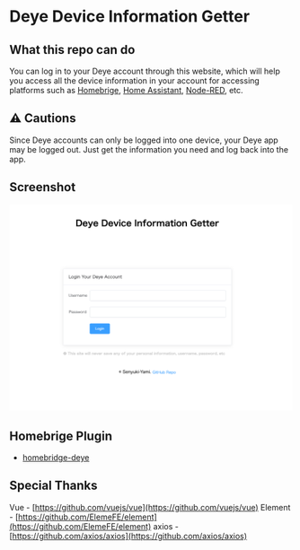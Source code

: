 # Deye Device Information Getter

## What this repo can do
You can log in to your Deye account through this website, which will help you access all the device information in your account for accessing platforms such as [Homebrige](https://github.com/homebridge/homebridge), [Home Assistant](https://github.com/home-assistant/core), [Node-RED](https://github.com/node-red), etc.

## ⚠️ Cautions
Since Deye accounts can only be logged into one device, your Deye app may be logged out. Just get the information you need and log back into the app.

## Screenshot
![screen1](screen1.png)

## Homebrige Plugin
* [homebridge-deye](https://github.com/IcesandSora/homebridge-deye)

## Special Thanks
Vue - [https://github.com/vuejs/vue](https://github.com/vuejs/vue)
Element - [https://github.com/ElemeFE/element](https://github.com/ElemeFE/element)
axios - [https://github.com/axios/axios](https://github.com/axios/axios)